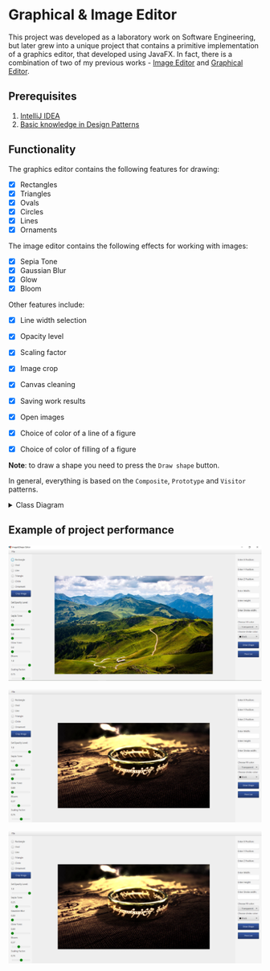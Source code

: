 # Graphical & Image Editor

This project was developed as a laboratory work on Software Engineering, but later grew into a unique project that contains a primitive implementation of a graphics editor, that developed using JavaFX. In fact, there is a combination of two of my previous works - [Image Editor](https://github.com/JackShen1/imago) and [Graphical Editor](https://github.com/JackShen1/graphical-editor).

## Prerequisites

1. [IntelliJ IDEA](https://www.jetbrains.com/idea/download/#section=windows)
2. [Basic knowledge in Design Patterns](https://refactoring.guru/design-patterns)


## Functionality
The graphics editor contains the following features for drawing:

- [x] Rectangles
- [x] Triangles
- [x] Ovals
- [x] Circles
- [x] Lines
- [x] Ornaments

The image editor contains the following effects for working with images:

- [x] Sepia Tone
- [x] Gaussian Blur
- [x] Glow
- [x] Bloom

Other features include:

- [x] Line width selection
- [x] Opacity level
- [x] Scaling factor
- [x] Image crop
- [x] Canvas cleaning
- [x] Saving work results
- [x] Open images
- [x] Choice of color of a line of a figure
- [x] Choice of color of filling of a figure


**Note**: to draw a shape you need to press the `Draw shape` button.

In general, everything is based on the `Composite`, `Prototype` and `Visitor` patterns.

<details>
  <summary>Class Diagram</summary>
<p align="center">
    <img src="img/diagram.png" alt="Class Diagram">
</p>
</details>


## Example of project performance

<p align="center">
    <img src="img/result1.png" alt="Example 1">
</p>

<p align="center">
    <img src="img/result2.png" alt="Example 2">
</p>

<p align="center">
    <img src="img/result2.png" alt="Example 3">
</p>
